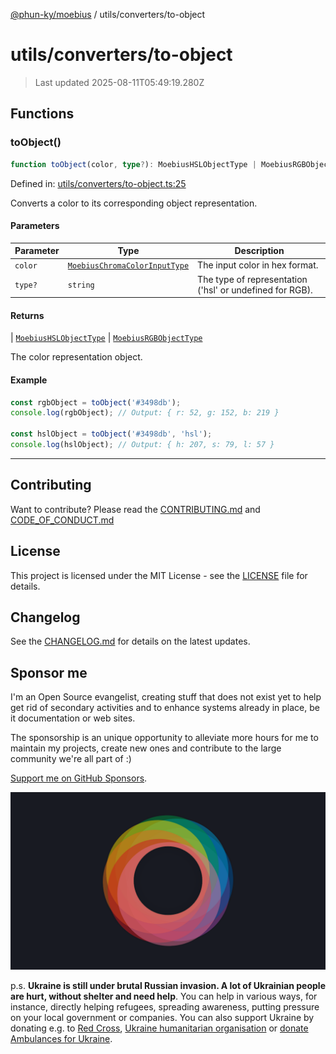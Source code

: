 [@phun-ky/moebius](../../README.md) / utils/converters/to-object

# utils/converters/to-object

> Last updated 2025-08-11T05:49:19.280Z

##

## Functions

### toObject()

```ts
function toObject(color, type?): MoebiusHSLObjectType | MoebiusRGBObjectType;
```

Defined in: [utils/converters/to-object.ts:25](https://github.com/phun-ky/moebius/blob/main/src/utils/converters/to-object.ts#L25)

Converts a color to its corresponding object representation.

#### Parameters

| Parameter | Type                                                                        | Description                                              |
| --------- | --------------------------------------------------------------------------- | -------------------------------------------------------- |
| `color`   | [`MoebiusChromaColorInputType`](../../types.md#moebiuschromacolorinputtype) | The input color in hex format.                           |
| `type?`   | `string`                                                                    | The type of representation ('hsl' or undefined for RGB). |

#### Returns

\| [`MoebiusHSLObjectType`](../../types.md#moebiushslobjecttype)
\| [`MoebiusRGBObjectType`](../../types.md#moebiusrgbobjecttype)

The color representation object.

#### Example

```ts
const rgbObject = toObject('#3498db');
console.log(rgbObject); // Output: { r: 52, g: 152, b: 219 }

const hslObject = toObject('#3498db', 'hsl');
console.log(hslObject); // Output: { h: 207, s: 79, l: 57 }
```

---

## Contributing

Want to contribute? Please read the [CONTRIBUTING.md](https://github.com/phun-ky/moebius/blob/main/CONTRIBUTING.md) and [CODE_OF_CONDUCT.md](https://github.com/phun-ky/moebius/blob/main/CODE_OF_CONDUCT.md)

## License

This project is licensed under the MIT License - see the [LICENSE](https://github.com/phun-ky/moebius/blob/main/LICENSE) file for details.

## Changelog

See the [CHANGELOG.md](https://github.com/phun-ky/moebius/blob/main/CHANGELOG.md) for details on the latest updates.

## Sponsor me

I'm an Open Source evangelist, creating stuff that does not exist yet to help get rid of secondary activities and to enhance systems already in place, be it documentation or web sites.

The sponsorship is an unique opportunity to alleviate more hours for me to maintain my projects, create new ones and contribute to the large community we're all part of :)

[Support me on GitHub Sponsors](https://github.com/sponsors/phun-ky).

![logo](https://github.com/phun-ky/moebius/blob/main/public/images/logo/logo-ring.png?raw=true)

p.s. **Ukraine is still under brutal Russian invasion. A lot of Ukrainian people are hurt, without shelter and need help**. You can help in various ways, for instance, directly helping refugees, spreading awareness, putting pressure on your local government or companies. You can also support Ukraine by donating e.g. to [Red Cross](https://www.icrc.org/en/donate/ukraine), [Ukraine humanitarian organisation](https://savelife.in.ua/en/donate-en/#donate-army-card-weekly) or [donate Ambulances for Ukraine](https://www.gofundme.com/f/help-to-save-the-lives-of-civilians-in-a-war-zone).
